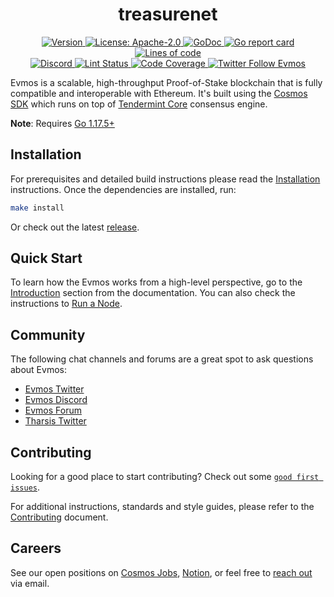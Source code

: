 <!--
parent:
  order: false
-->

<div align="center">
  <h1> treasurenet </h1>
</div>

<!-- TODO: add banner -->
<!-- ![banner](docs/treasurenet.jpg) -->

<div align="center">
  <a href="https://github.com/treasurenet/releases/latest">
    <img alt="Version" src="https://img.shields.io/github/tag/treasurenet.svg" />
  </a>
  <a href="https://github.com/treasurenet/blob/main/LICENSE">
    <img alt="License: Apache-2.0" src="https://img.shields.io/github/license/treasurenet.svg" />
  </a>
  <a href="https://pkg.go.dev/github.com/treasurenet">
    <img alt="GoDoc" src="https://godoc.org/github.com/treasurenet?status.svg" />
  </a>
  <a href="https://goreportcard.com/report/github.com/treasurenet">
    <img alt="Go report card" src="https://goreportcard.com/badge/github.com/treasurenet"/>
  </a>
  <a href="https://bestpractices.coreinfrastructure.org/projects/5018">
    <img alt="Lines of code" src="https://img.shields.io/tokei/lines/github/treasurenet">
  </a>
</div>
<div align="center">
  <a href="https://discord.gg/evmos">
    <img alt="Discord" src="https://img.shields.io/discord/809048090249134080.svg" />
  </a>
  <a href="https://github.com/treasurenet/actions?query=branch%3Amain+workflow%3ALint">
    <img alt="Lint Status" src="https://github.com/treasurenet/actions/workflows/lint.yml/badge.svg?branch=main" />
  </a>
  <a href="https://codecov.io/gh/treasurenet">
    <img alt="Code Coverage" src="https://codecov.io/gh/treasurenet/branch/main/graph/badge.svg" />
  </a>
  <a href="https://twitter.com/EvmosOrg">
    <img alt="Twitter Follow Evmos" src="https://img.shields.io/twitter/follow/EvmosOrg"/>
  </a>
</div>

Evmos is a scalable, high-throughput Proof-of-Stake blockchain that is fully compatible and
interoperable with Ethereum. It's built using the [Cosmos SDK](https://github.com/cosmos/cosmos-sdk/) which runs on top of [Tendermint Core](https://github.com/tendermint/tendermint) consensus engine.

**Note**: Requires [Go 1.17.5+](https://golang.org/dl/)

## Installation

For prerequisites and detailed build instructions please read the [Installation](https://evmos.dev/quickstart/installation.html) instructions. Once the dependencies are installed, run:

```bash
make install
```

Or check out the latest [release](https://github.com/treasurenet/releases).

## Quick Start

To learn how the Evmos works from a high-level perspective, go to the [Introduction](https://evmos.dev/intro/overview.html) section from the documentation. You can also check the instructions to [Run a Node](https://evmos.dev/quickstart/run_node.html).

## Community

The following chat channels and forums are a great spot to ask questions about Evmos:

- [Evmos Twitter](https://twitter.com/EvmosOrg)
- [Evmos Discord](https://discord.gg/evmos)
- [Evmos Forum](https://forum.cosmos.network/c/treasurenet)
- [Tharsis Twitter](https://twitter.com/TharsisHQ)

## Contributing

Looking for a good place to start contributing? Check out some [`good first issues`](https://github.com/treasurenet/issues?q=is%3Aopen+is%3Aissue+label%3A%22good+first+issue%22).

For additional instructions, standards and style guides, please refer to the [Contributing](./CONTRIBUTING.md) document.

## Careers

See our open positions on [Cosmos Jobs](https://jobs.cosmos.network/project/evmos-d0sk1uxuh-remote/), [Notion](https://tharsis.notion.site), or feel free to [reach out](mailto:careers@thars.is) via email.
